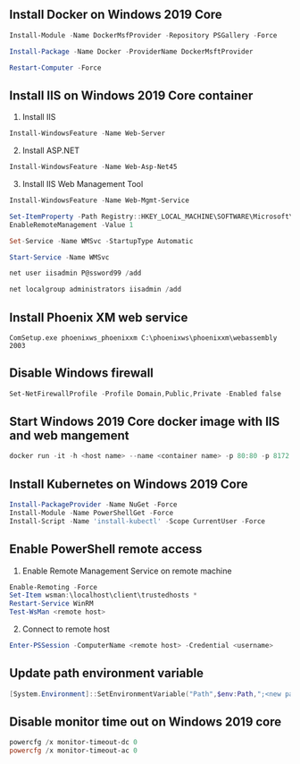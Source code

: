 ## Install Docker on Windows 2019 Core
```powershell
Install-Module -Name DockerMsfProvider -Repository PSGallery -Force

Install-Package -Name Docker -ProviderName DockerMsftProvider

Restart-Computer -Force
```

## Install IIS on Windows 2019 Core container
1. Install IIS
```powershell
Install-WindowsFeature -Name Web-Server
```
2. Install ASP.NET
```powershell
Install-WindowsFeature -Name Web-Asp-Net45
```
3. Install IIS Web Management Tool
```powershell
Install-WindowsFeature -Name Web-Mgmt-Service

Set-ItemProperty -Path Registry::HKEY_LOCAL_MACHINE\SOFTWARE\Microsoft\WebManagement\Server\ -Name 
EnableRemoteManagement -Value 1

Set-Service -Name WMSvc -StartupType Automatic

Start-Service -Name WMSvc

net user iisadmin P@ssword99 /add

net localgroup administrators iisadmin /add
```

## Install Phoenix XM web service
```
ComSetup.exe phoenixws_phoenixxm C:\phoenixws\phoenixxm\webassembly 2003
```

## Disable Windows firewall
```powershell
Set-NetFirewallProfile -Profile Domain,Public,Private -Enabled false
```

## Start Windows 2019 Core docker image with IIS and web mangement
```powershell
docker run -it -h <host name> --name <container name> -p 80:80 -p 8172:8172 <image name> powershell.exe
```

## Install Kubernetes on Windows 2019 Core
```powershell
Install-PackageProvider -Name NuGet -Force
Install-Module -Name PowerShellGet -Force
Install-Script -Name 'install-kubectl' -Scope CurrentUser -Force
```

## Enable PowerShell remote access
1. Enable Remote Management Service on remote machine
```powershell
Enable-Remoting -Force
Set-Item wsman:\localhost\client\trustedhosts *
Restart-Service WinRM
Test-WsMan <remote host>
```
2. Connect to remote host
```powershell
Enter-PSSession -ComputerName <remote host> -Credential <username>
```

## Update path environment variable
```powershell
[System.Environment]::SetEnvironmentVariable("Path",$env:Path,";<new path>","Machine")
```

## Disable monitor time out on Windows 2019 core
```powershell
powercfg /x monitor-timeout-dc 0
powercfg /x monitor-timeout-ac 0
```
